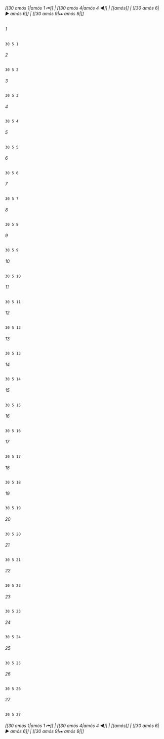 
###### [[30 аmós 1|аmós 1 ⏮]] | [[30 аmós 4|аmós 4 ◀]] | [[аmós]] | [[30 аmós 6|▶ аmós 6]] | [[30 аmós 9|⏭ аmós 9|]]

###### 1
``` verse
30 5 1 
```
###### 2
``` verse
30 5 2 
```
###### 3
``` verse
30 5 3 
```
###### 4
``` verse
30 5 4 
```
###### 5
``` verse
30 5 5 
```
###### 6
``` verse
30 5 6 
```
###### 7
``` verse
30 5 7 
```
###### 8
``` verse
30 5 8 
```
###### 9
``` verse
30 5 9 
```
###### 10
``` verse
30 5 10 
```
###### 11
``` verse
30 5 11 
```
###### 12
``` verse
30 5 12 
```
###### 13
``` verse
30 5 13 
```
###### 14
``` verse
30 5 14 
```
###### 15
``` verse
30 5 15 
```
###### 16
``` verse
30 5 16 
```
###### 17
``` verse
30 5 17 
```
###### 18
``` verse
30 5 18 
```
###### 19
``` verse
30 5 19 
```
###### 20
``` verse
30 5 20 
```
###### 21
``` verse
30 5 21 
```
###### 22
``` verse
30 5 22 
```
###### 23
``` verse
30 5 23 
```
###### 24
``` verse
30 5 24 
```
###### 25
``` verse
30 5 25 
```
###### 26
``` verse
30 5 26 
```
###### 27
``` verse
30 5 27 
```

###### [[30 аmós 1|аmós 1 ⏮]] | [[30 аmós 4|аmós 4 ◀]] | [[аmós]] | [[30 аmós 6|▶ аmós 6]] | [[30 аmós 9|⏭ аmós 9|]]

